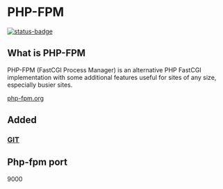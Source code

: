 # PHP-FPM

[![status-badge](https://ci.ch1.ninja/api/badges/2/status.svg)](https://ci.ch1.ninja/repos/2)

## What is PHP-FPM

PHP-FPM (FastCGI Process Manager) is an alternative PHP FastCGI implementation with some additional features useful for sites of any size, especially busier sites.

[php-fpm.org](https://php-fpm.org)

## Added

### [GIT](https://git-scm.com/)

## Php-fpm port

9000

